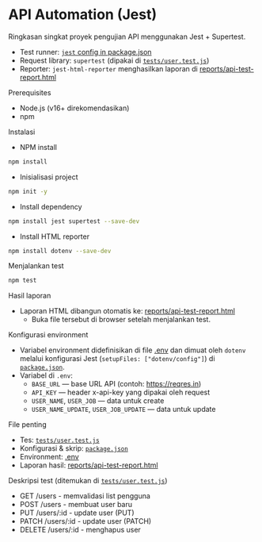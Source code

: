 # API Automation (Jest)

Ringkasan singkat proyek pengujian API menggunakan Jest + Supertest.

- Test runner: [`jest` config in package.json](package.json)  
- Request library: `supertest` (dipakai di [`tests/user.test.js`](tests/user.test.js))  
- Reporter: `jest-html-reporter` menghasilkan laporan di [reports/api-test-report.html](reports/api-test-report.html)  

Prerequisites
- Node.js (v16+ direkomendasikan)
- npm

Instalasi
- NPM install
```bash
npm install
```

- Inisialisasi project
```bash
npm init -y
```

- Install dependency
```bash
npm install jest supertest --save-dev
```

- Install HTML reporter
```bash
npm install dotenv --save-dev
```

Menjalankan test
```bash
npm test
```

Hasil laporan
- Laporan HTML dibangun otomatis ke: [reports/api-test-report.html](reports/api-test-report.html)
  - Buka file tersebut di browser setelah menjalankan test.

Konfigurasi environment
- Variabel environment didefinisikan di file [.env](.env) dan dimuat oleh `dotenv` melalui konfigurasi Jest (`setupFiles: ["dotenv/config"]`) di [`package.json`](package.json).
- Variabel di `.env`:
  - `BASE_URL` — base URL API (contoh: https://reqres.in)
  - `API_KEY` — header x-api-key yang dipakai oleh request
  - `USER_NAME`, `USER_JOB` — data untuk create
  - `USER_NAME_UPDATE`, `USER_JOB_UPDATE` — data untuk update

File penting
- Tes: [`tests/user.test.js`](tests/user.test.js)
- Konfigurasi & skrip: [`package.json`](package.json)
- Environment: [.env](.env)
- Laporan hasil: [reports/api-test-report.html](reports/api-test-report.html)

Deskripsi test (ditemukan di [`tests/user.test.js`](tests/user.test.js))
- GET /users - memvalidasi list pengguna
- POST /users - membuat user baru
- PUT /users/:id - update user (PUT)
- PATCH /users/:id - update user (PATCH)
- DELETE /users/:id - menghapus user
